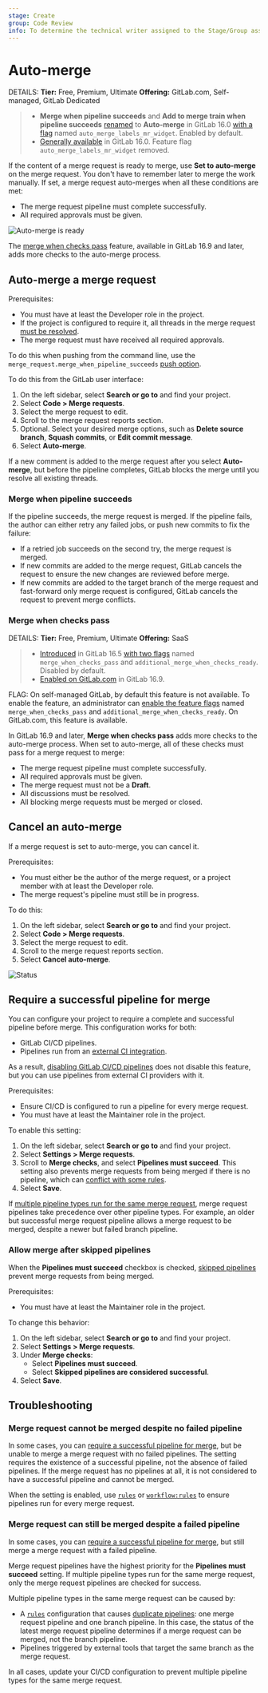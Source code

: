 ```yaml
---
stage: Create
group: Code Review
info: To determine the technical writer assigned to the Stage/Group associated with this page, see https://handbook.gitlab.com/handbook/product/ux/technical-writing/#assignments
---
```


# Auto-merge

DETAILS:
**Tier:** Free, Premium, Ultimate
**Offering:** GitLab.com, Self-managed, GitLab Dedicated

> - **Merge when pipeline succeeds** and **Add to merge train when pipeline succeeds** [renamed](https://gitlab.com/gitlab-org/gitlab/-/issues/409530) to **Auto-merge** in GitLab 16.0 [with a flag](../../../administration/feature_flags.md) named `auto_merge_labels_mr_widget`. Enabled by default.
> - [Generally available](https://gitlab.com/gitlab-org/gitlab/-/merge_requests/120922) in GitLab 16.0. Feature flag `auto_merge_labels_mr_widget` removed.

If the content of a merge request is ready to merge, use **Set to auto-merge** on
the merge request. You don't have to remember later to merge the work manually. If set,
a merge request auto-merges when all these conditions are met:

- The merge request pipeline must complete successfully.
- All required approvals must be given.

![Auto-merge is ready](img/auto_merge_ready_v16_0.png)

The [merge when checks pass](#merge-when-checks-pass) feature, available in
GitLab 16.9 and later, adds more checks to the auto-merge process.

## Auto-merge a merge request

Prerequisites:

- You must have at least the Developer role in the project.
- If the project is configured to require it, all threads in the
  merge request [must be resolved](index.md#resolve-a-thread).
- The merge request must have received all required approvals.

To do this when pushing from the command line, use the `merge_request.merge_when_pipeline_succeeds`
[push option](../push_options.md).

To do this from the GitLab user interface:

1. On the left sidebar, select **Search or go to** and find your project.
1. Select **Code > Merge requests**.
1. Select the merge request to edit.
1. Scroll to the merge request reports section.
1. Optional. Select your desired merge options, such as **Delete source branch**,
   **Squash commits**, or **Edit commit message**.
1. Select **Auto-merge**.

If a new comment is added to the merge request after you select **Auto-merge**,
but before the pipeline completes, GitLab blocks the merge until you
resolve all existing threads.

### Merge when pipeline succeeds

If the pipeline succeeds, the merge request is merged. If the pipeline fails, the
author can either retry any failed jobs, or push new commits to fix the failure:

- If a retried job succeeds on the second try, the merge request is merged.
- If new commits are added to the merge request, GitLab cancels the request
  to ensure the new changes are reviewed before merge.
- If new commits are added to the target branch of the merge request and
  fast-forward only merge request is configured, GitLab cancels the request
  to prevent merge conflicts.

### Merge when checks pass

DETAILS:
**Tier:** Free, Premium, Ultimate
**Offering:** SaaS

> - [Introduced](https://gitlab.com/groups/gitlab-org/-/epics/10874) in GitLab 16.5 [with two flags](../../../administration/feature_flags.md) named `merge_when_checks_pass` and `additional_merge_when_checks_ready`. Disabled by default.
> - [Enabled on GitLab.com](https://gitlab.com/gitlab-org/gitlab/-/issues/412995) in GitLab 16.9.

FLAG:
On self-managed GitLab, by default this feature is not available. To enable the feature,
an administrator can [enable the feature flags](../../../administration/feature_flags.md)
named `merge_when_checks_pass` and `additional_merge_when_checks_ready`.
On GitLab.com, this feature is available.

In GitLab 16.9 and later, **Merge when checks pass** adds more checks to the auto-merge
process. When set to auto-merge, all of these checks must pass for a merge request to merge:

- The merge request pipeline must complete successfully.
- All required approvals must be given.
- The merge request must not be a **Draft**.
- All discussions must be resolved.
- All blocking merge requests must be merged or closed.

## Cancel an auto-merge

If a merge request is set to auto-merge, you can cancel it.

Prerequisites:

- You must either be the author of the merge request, or a project member with
  at least the Developer role.
- The merge request's pipeline must still be in progress.

To do this:

1. On the left sidebar, select **Search or go to** and find your project.
1. Select **Code > Merge requests**.
1. Select the merge request to edit.
1. Scroll to the merge request reports section.
1. Select **Cancel auto-merge**.

![Status](img/cancel-mwps_v15_4.png)

## Require a successful pipeline for merge

You can configure your project to require a complete and successful pipeline before
merge. This configuration works for both:

- GitLab CI/CD pipelines.
- Pipelines run from an [external CI integration](../integrations/index.md#available-integrations).

As a result, [disabling GitLab CI/CD pipelines](../../../ci/pipelines/settings.md#disable-gitlab-cicd-pipelines)
does not disable this feature, but you can use pipelines from external
CI providers with it.

Prerequisites:

- Ensure CI/CD is configured to run a pipeline for every merge request.
- You must have at least the Maintainer role in the project.

To enable this setting:

1. On the left sidebar, select **Search or go to** and find your project.
1. Select **Settings > Merge requests**.
1. Scroll to **Merge checks**, and select **Pipelines must succeed**.
   This setting also prevents merge requests from being merged if there is no pipeline,
   which can [conflict with some rules](#merge-request-cannot-be-merged-despite-no-failed-pipeline).
1. Select **Save**.

If [multiple pipeline types run for the same merge request](#merge-request-can-still-be-merged-despite-a-failed-pipeline),
merge request pipelines take precedence over other pipeline types. For example,
an older but successful merge request pipeline allows a merge request to be merged,
despite a newer but failed branch pipeline.

### Allow merge after skipped pipelines

When the **Pipelines must succeed** checkbox is checked,
[skipped pipelines](../../../ci/pipelines/index.md#skip-a-pipeline) prevent
merge requests from being merged.

Prerequisites:

- You must have at least the Maintainer role in the project.

To change this behavior:

1. On the left sidebar, select **Search or go to** and find your project.
1. Select **Settings > Merge requests**.
1. Under **Merge checks**:
   - Select **Pipelines must succeed**.
   - Select **Skipped pipelines are considered successful**.
1. Select **Save**.

## Troubleshooting

### Merge request cannot be merged despite no failed pipeline

In some cases, you can [require a successful pipeline for merge](#require-a-successful-pipeline-for-merge),
but be unable to merge a merge request with no failed pipelines. The setting requires
the existence of a successful pipeline, not the absence of failed pipelines. If the merge request
has no pipelines at all, it is not considered to have a successful pipeline and cannot be merged.

When the setting is enabled, use [`rules`](../../../ci/yaml/index.md#rules) or [`workflow:rules`](../../../ci/yaml/index.md#workflowrules)
to ensure pipelines run for every merge request.

### Merge request can still be merged despite a failed pipeline

In some cases, you can [require a successful pipeline for merge](#require-a-successful-pipeline-for-merge),
but still merge a merge request with a failed pipeline.

Merge request pipelines have the highest priority for the **Pipelines must succeed** setting.
If multiple pipeline types run for the same merge request, only the merge request pipelines
are checked for success.

Multiple pipeline types in the same merge request can be caused by:

- A [`rules`](../../../ci/yaml/index.md#rules) configuration that causes [duplicate pipelines](../../../ci/jobs/job_control.md#avoid-duplicate-pipelines):
  one merge request pipeline and one branch pipeline. In this case, the status of the
  latest merge request pipeline determines if a merge request can be merged, not the branch pipeline.
- Pipelines triggered by external tools that target the same branch as the merge request.

In all cases, update your CI/CD configuration to prevent multiple pipeline types for the same merge request.
